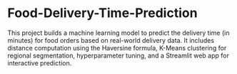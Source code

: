 # Food-Delivery-Time-Prediction
This project builds a machine learning model to predict the delivery time (in minutes) for food orders based on real-world delivery data. It includes distance computation using the Haversine formula, K-Means clustering for regional segmentation, hyperparameter tuning, and a Streamlit web app for interactive prediction.
